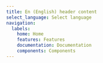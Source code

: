 ```yaml
---
title: En (English) header content
select_language: Select language
navigation:
  labels:
    home: Home
    features: Features
    documentation: Documentation
    components: Components
---
```

